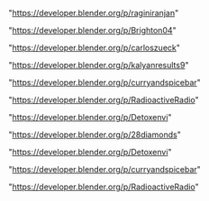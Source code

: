 "https://developer.blender.org/p/raginiranjan"

"https://developer.blender.org/p/Brighton04"

"https://developer.blender.org/p/carloszueck"

"https://developer.blender.org/p/kalyanresults9"

"https://developer.blender.org/p/curryandspicebar"

"https://developer.blender.org/p/RadioactiveRadio"

"https://developer.blender.org/p/Detoxenvi"

 
"https://developer.blender.org/p/28diamonds"


"https://developer.blender.org/p/Detoxenvi"


"https://developer.blender.org/p/curryandspicebar"


"https://developer.blender.org/p/RadioactiveRadio"


 

